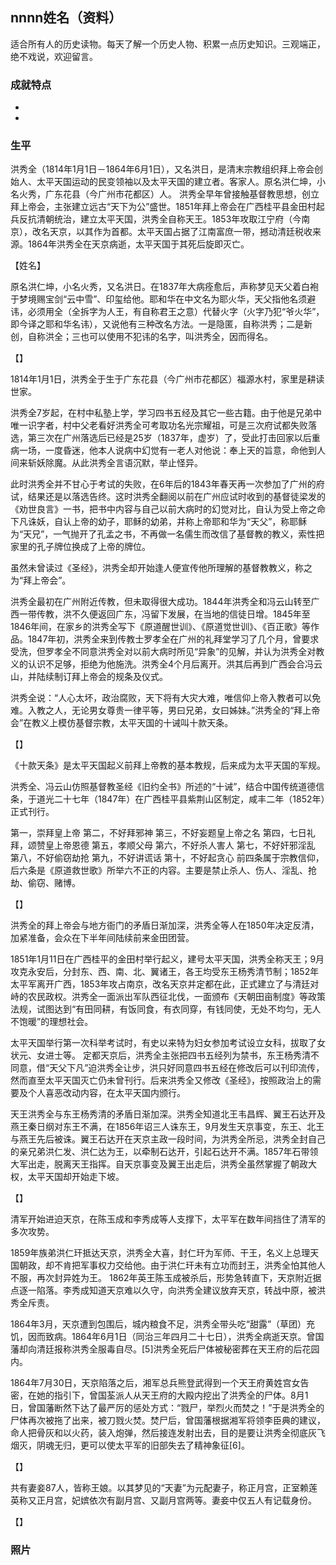## nnnn姓名（资料）

适合所有人的历史读物。每天了解一个历史人物、积累一点历史知识。三观端正，绝不戏说，欢迎留言。  

### 成就特点

- ​
- ​


### 生平

洪秀全（1814年1月1日－1864年6月1日），又名洪日，是清末宗教组织拜上帝会创始人、太平天国运动的民变领袖以及太平天国的建立者。客家人。原名洪仁坤，小名火秀，广东花县（今广州市花都区）人。
洪秀全早年曾接触基督教思想，创立拜上帝会，主张建立远古“天下为公”盛世。1851年拜上帝会在广西桂平县金田村起兵反抗清朝统治，建立太平天国，洪秀全自称天王。1853年攻取江宁府（今南京），改名天京，以其作为首都。太平天国占据了江南富庶一带，撼动清廷税收来源。1864年洪秀全在天京病逝，太平天国于其死后旋即灭亡。



【姓名】

原名洪仁坤，小名火秀，又名洪日。在1837年大病痊愈后，声称梦见天父着白袍于梦境赐宝剑“云中雪”、印玺给他。耶和华在中文名为耶火华，天父指他名须避讳，必须用全（全拆字为人王，有自称君王之意）代替火字（火字乃犯“爷火华”，即今译之耶和华名讳），又说他有三种改名方法。一是隐匿，自称洪秀；二是新创，自称洪全；三也可以使用不犯讳的名字，叫洪秀全，因而得名。



【】

1814年1月1日，洪秀全于生于广东花县（今广州市花都区）福源水村，家里是耕读世家。

洪秀全7岁起，在村中私塾上学，学习四书五经及其它一些古籍。由于他是兄弟中唯一识字者，村中父老看好洪秀全可考取功名光宗耀祖，可是三次府试都失败落选，第三次在广州落选后已经是25岁（1837年，虚岁）了，受此打击回家以后重病一场，一度昏迷，他本人说病中幻觉有一老人对他说：奉上天的旨意，命他到人间来斩妖除魔。从此洪秀全言语沉默，举止怪异。



此时洪秀全并不甘心于考试的失败，在6年后的1843年春天再一次参加了广州的府试，结果还是以落选告终。这时洪秀全翻阅以前在广州应试时收到的基督徒梁发的《劝世良言》一书，把书中内容与自己以前大病时的幻觉对比，自认为受上帝之命下凡诛妖，自认上帝的幼子，耶稣的幼弟，并称上帝耶和华为“天父”，称耶稣为“天兄”，一气抛开了孔孟之书，不再做一名儒生而改信了基督教的教义，索性把家里的孔子牌位换成了上帝的牌位。

虽然未曾读过《圣经》，洪秀全却开始逢人便宣传他所理解的基督教教义，称之为“拜上帝会”。

洪秀全最初在广州附近传教，但未取得很大成功。1844年洪秀全和冯云山转至广西一带传教，洪不久便返回广东，冯留下发展，在当地的信徒日增。1845年至1846年间，在家乡的洪秀全写下《原道醒世训》、《原道觉世训》、《百正歌》等作品。1847年初，洪秀全来到传教士罗孝全在广州的礼拜堂学习了几个月，曾要求受洗，但罗孝全不同意洪秀全对以前大病时所见“异象”的见解，并认为洪秀全对教义的认识不足够，拒绝为他施洗。洪秀全4个月后离开。洪其后再到广西会合冯云山，并陆续制订拜上帝会的规条及仪式。



洪秀全说：“人心太坏，政治腐败，天下将有大灾大难，唯信仰上帝入教者可以免难。入教之人，无论男女尊贵一律平等，男曰兄弟，女曰姊妹。”洪秀全的“拜上帝会”在教义上模仿基督宗教，太平天国的十诫叫十款天条。

【】

《十款天条》是太平天国起义前拜上帝教的基本教规，后来成为太平天国的军规。

洪秀全、冯云山仿照基督教圣经《旧约全书》所述的“十诫”，结合中国传统道德信条，于道光二十七年（1847年）在广西桂平县紫荆山区制定，咸丰二年（1852年）正式刊行。

第一，崇拜皇上帝
第二，不好拜邪神
第三，不好妄题皇上帝之名
第四，七日礼拜，颂赞皇上帝恩德
第五，孝顺父母
第六，不好杀人害人
第七，不好奸邪淫乱
第八，不好偷窃劫抢
第九，不好讲谎话
第十，不好起贪心
前四条属于宗教信仰，后六条是《原道救世歌》所举六不正的内容。主要是禁止杀人、伤人、淫乱、抢劫、偷窃、赌博。

【】

洪秀全的拜上帝会与地方衙门的矛盾日渐加深，洪秀全等人在1850年决定反清，加紧准备，会众在下半年间陆续前来金田团营。

1851年1月11日在广西桂平的金田村举行起义，建号太平天国，洪秀全称天王；9月攻克永安后，分封东、西、南、北、翼诸王，各王均受东王杨秀清节制；1852年太平军离开广西，1853年攻占南京，改名天京并定都在此，正式建立了与清廷对峙的农民政权。洪秀全一面派出军队西征北伐，一面颁布《天朝田亩制度》等政策法规，试图达到“有田同耕，有饭同食，有衣同穿，有钱同使，无处不均匀，无人不饱暖”的理想社会。

太平天国举行第一次科举考试时，有史以来特为妇女参加考试设立女科，拔取了女状元、女进士等。
定都天京后，洪秀全主张把四书五经列为禁书，东王杨秀清不同意，借“天父下凡”迫洪秀全让步，洪只好同意四书五经在修改后可以刊印流传，然而直至太平天国灭亡仍未曾刊行。后来洪秀全又修改《圣经》，按照政治上的需要及个人喜恶改动内容，在太平天国内颁行。

天王洪秀全与东王杨秀清的矛盾日渐加深。洪秀全知道北王韦昌辉、翼王石达开及燕王秦日纲对东王不满，在1856年诏三人诛东王，9月发生天京事变，东王、北王与燕王先后被诛。翼王石达开在天京主政一段时间，为洪秀全所忌，洪秀全封自己的亲兄弟洪仁发、洪仁达为王，以牵制石达开，引起石达开不满。1857年石带领大军出走，脱离天王指挥。自天京事变及翼王出走后，洪秀全虽然掌握了朝政大权，太平天国却开始走下坡。

【】

清军开始进迫天京，在陈玉成和李秀成等人支撑下，太平军在数年间挡住了清军的多次攻势。

1859年族弟洪仁玕抵达天京，洪秀全大喜，封仁玕为军师、干王，名义上总理天国朝政，却不肯把军事权力交给他。由于洪仁玕未有立功而封王，洪秀全怕其他人不服，再次封异姓为王。
1862年英王陈玉成被杀后，形势急转直下，天京附近据点逐一陷落。李秀成知道天京难以久守，向洪秀全建议放弃天京，转战中原，被洪秀全斥责。

1864年3月，天京遭到包围后，城内粮食不足，洪秀全带头吃“甜露”（草团）充饥，因而致病。1864年6月1日（同治三年四月二十七日），洪秀全病逝天京。曾国藩却向清廷报称洪秀全服毒自尽。[5]洪秀全死后尸体被秘密葬在天王府的后花园内。

1864年7月30日，天京陷落之后，湘军总兵熊登武得到一个天王府黄姓宫女告密，在她的指引下，曾国荃派人从天王府的大殿内挖出了洪秀全的尸体。8月1日，曾国藩断然下达了最严厉的惩处方式：“戮尸，举烈火而焚之！”于是洪秀全的尸体再次被拖了出来，被刀戮火焚。焚尸后，曾国藩根据湘军将领李臣典的建议，命人把骨灰和以火药，装入炮弹，然后接连发射出去，目的是要让洪秀全彻底灰飞烟灭，阴魂无归，更可以使太平军的旧部失去了精神象征[6]。

【】

共有妻妾87人，皆称王娘。以其梦见的“天妻”为元配妻子，称正月宫，正室赖莲英称又正月宫，妃嫔依次有副月宫、又副月宫两等。妻妾中仅五人有记载身份。



【】

### 照片

